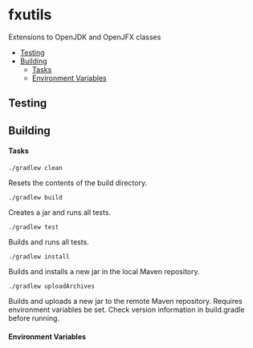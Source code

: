 # fxutils
Extensions to OpenJDK and OpenJFX classes

<!-- toc -->
- [Testing](#testing)
- [Building](#building)
    + [Tasks](#tasks)
    + [Environment Variables](#environment-variables)
<!-- tocstop -->

Testing
-------

Building
-------

#### Tasks

    ./gradlew clean

Resets the contents of the build directory.

    ./gradlew build

Creates a jar and runs all tests.

    ./gradlew test

Builds and runs all tests.

    ./gradlew install

Builds and installs a new jar in the local Maven repository.

    ./gradlew uploadArchives

Builds and uploads a new jar to the remote Maven repository. Requires environment variables be set. Check version information in build.gradle before running.


#### Environment Variables
